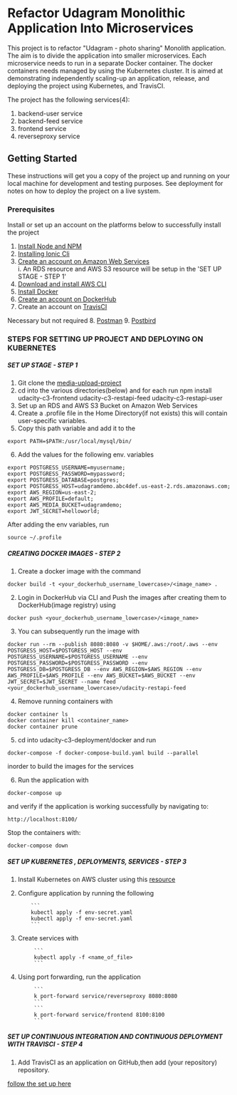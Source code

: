 # Refactor Udagram Monolithic Application Into Microservices
This project is to refactor "Udagram - photo sharing" Monolith application. The aim is to divide the application into smaller microservices. Each microservice needs to run in a separate Docker container. The docker containers needs managed by using the Kubernetes cluster. 
It is aimed at demonstrating independently scaling-up an application, release, and deploying the project using Kubernetes, and TravisCI.

The project has the following services(4):
1. backend-user service
2. backend-feed service
3. frontend service
4. reverseproxy service

## Getting Started

These instructions will get you a copy of the project up and running on your local machine for development and testing purposes. See deployment for notes on how to deploy the project on a live system.

### Prerequisites

Install or set up an account on the platforms below to successfully install the project
1. [Install Node and NPM](https://nodejs.org/en/download/)
2. [Installing Ionic Cli](https://ionicframework.com/docs/installation/cli)
3. [Create an account on Amazon Web Services](https://portal.aws.amazon.com/billing/signup#/)<br>
    i. An RDS resource and AWS S3 resource will be setup in the 'SET UP STAGE - STEP 1'
4. [Download and install AWS CLI](https://docs.aws.amazon.com/cli/latest/userguide/cli-chap-install.html)
5. [Install Docker](https://docs.docker.com/install/)
6. [Create an account on DockerHub](https://hub.docker.com/)
7. Create an account on [TravisCI](https://travis-ci.com/)

Necessary but not required
8. [Postman](https://www.getpostman.com/downloads/)
9. [Postbird](https://github.com/udacity/cloud-developer/blob/master/course-02/exercises/udacity-c2-restapi/udacity-c2-restapi.postman_collection.json)

### STEPS FOR SETTING UP PROJECT AND DEPLOYING ON KUBERNETES

##### SET UP STAGE - STEP 1
1. Git clone the [media-upload-project](https://github.com/jakazzy/media-upload-clone)
2. cd into the various directories(below) and for each run npm install
    udacity-c3-frontend
    udacity-c3-restapi-feed
    udacity-c3-restapi-user
3. Set up an RDS and AWS S3 Bucket on Amazon Web Services
4. Create  a .profile file in the Home Directory(if not exists) this will contain user-specific variables. 
5. Copy this path variable and add it to the
```
export PATH=$PATH:/usr/local/mysql/bin/
```
6. Add the values for the following env. variables

```
export POSTGRESS_USERNAME=myusername;
export POSTGRESS_PASSWORD=mypassword;
export POSTGRESS_DATABASE=postgres;
export POSTGRESS_HOST=udagramdemo.abc4def.us-east-2.rds.amazonaws.com;
export AWS_REGION=us-east-2;
export AWS_PROFILE=default;
export AWS_MEDIA_BUCKET=udagramdemo;
export JWT_SECRET=helloworld;
```
After adding the env variables, run 
```
source ~/.profile
```
##### CREATING DOCKER IMAGES - STEP 2

1. Create a docker image with the command
```
docker build -t <your_dockerhub_username_lowercase>/<image_name> . 
```

2. Login in DockerHub via CLI and Push the images after creating them to DockerHub(image registry) using
```
docker push <your_dockerhub_username_lowercase>/<image_name>
```
3. You can subsequently run the image with 

```
docker run --rm --publish 8080:8080 -v $HOME/.aws:/root/.aws --env POSTGRESS_HOST=$POSTGRESS_HOST --env POSTGRESS_USERNAME=$POSTGRESS_USERNAME --env POSTGRESS_PASSWORD=$POSTGRESS_PASSWORD --env POSTGRESS_DB=$POSTGRESS_DB --env AWS_REGION=$AWS_REGION --env AWS_PROFILE=$AWS_PROFILE --env AWS_BUCKET=$AWS_BUCKET --env JWT_SECRET=$JWT_SECRET --name feed <your_dockerhub_username_lowercase>/udacity-restapi-feed
```
4. Remove running containers with

```
docker container ls
docker container kill <container_name>
docker container prune
```
5. cd into udacity-c3-deployment/docker and run
```
docker-compose -f docker-compose-build.yaml build --parallel
```
inorder to build the images for the services

6. Run the application with 
```
docker-compose up
```
 and verify if the application is working successfully by navigating to:

 ```
http://localhost:8100/
 ```

 Stop the containers with:
 ```
docker-compose down
 ```

 ##### SET UP KUBERNETES , DEPLOYMENTS, SERVICES - STEP 3

 1. Install Kubernetes on AWS cluster using this [resource](https://github.com/kubermatic/kubeone/blob/v0.11.0/docs/quickstart-aws.md) 

 2. Configure application by running the following

            ```
            kubectl apply -f env-secret.yaml
            kubectl apply -f env-secret.yaml
            ```

3. Create services with

            ```
            kubectl apply -f <name_of_file>
            ```

4. Using port forwarding, run the application 

            ```
            k port-forward service/reverseproxy 8080:8080
            ```
            ```
            k port-forward service/frontend 8100:8100
            ```


##### SET UP CONTINUOUS INTEGRATION AND CONTINUOUS DEPLOYMENT WITH TRAVISCI - STEP 4

1. Add TravisCI as an application on GitHub,then add (your repository) repository.

[follow the set up here](https://docs.travis-ci.com/user/migrate/legacy-services-to-github-apps-migration-guide/)